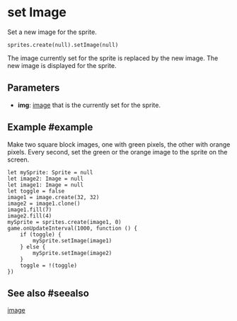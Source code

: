 # set Image 

Set a new image for the sprite.

```sig
sprites.create(null).setImage(null)
```

The image currently set for the sprite is replaced by the new image. The new image is displayed for the sprite.

## Parameters

* **img**:  [image](/types/image) that is the currently set for the sprite.

## Example #example

Make two square block images, one with green pixels, the other with orange pixels. Every second, set the green or the orange image to the sprite on the screen.

```blocks
let mySprite: Sprite = null
let image2: Image = null
let image1: Image = null
let toggle = false
image1 = image.create(32, 32)
image2 = image1.clone()
image1.fill(7)
image2.fill(4)
mySprite = sprites.create(image1, 0)
game.onUpdateInterval(1000, function () {
    if (toggle) {
        mySprite.setImage(image1)
    } else {
        mySprite.setImage(image2)
    }
    toggle = !(toggle)
})
```

## See also #seealso

[image](/reference/sprites/sprite/image)
